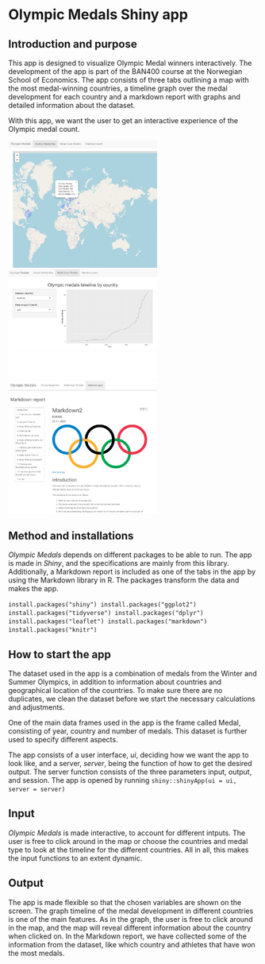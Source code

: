 # Olympic Medals Shiny app

## Introduction and purpose
This app is designed to visualize Olympic Medal winners interactively. The development of the app is part of the BAN400 course at the Norwegian School of Economics. The app consists of three tabs outlining a map with the most medal-winning countries, a timeline graph over the medal development for each country and a markdown report with graphs and detailed information about the dataset.

With this app, we want the user to get an interactive experience of the Olympic medal count.

<img src="https://raw.githubusercontent.com/juliengol/BAN400/main/medal_map.JPG" width="300">
<img src="https://raw.githubusercontent.com/juliengol/BAN400/main/medal_timeline.JPG" width="300">
<img src="https://raw.githubusercontent.com/juliengol/BAN400/main/markdown_report.JPG" width="300">



## Method and installations 
*Olympic Medals* depends on different packages to be able to run. The app is made in *Shiny*, and the specifications are mainly from this library. Additionally, a Markdown report is included as one of the tabs in the app by using the Markdown library in R. The packages transform the data and makes the app.


`install.packages("shiny")
 install.packages("ggplot2")
 install.packages("tidyverse")
 install.packages("dplyr")
 install.packages("leaflet")
 install.packages("markdown")
 install.packages("knitr")`

## How to start the app
The dataset used in the app is a combination of medals from the Winter and Summer Olympics, in addition to information about countries and geographical location of the countries. To make sure there are no duplicates, we clean the dataset before we start the necessary calculations and adjustments. 

One of the main data frames used in the app is the frame called Medal, consisting of year, country and number of medals. This dataset is further used to specify different aspects. 

The app consists of a user interface, *ui*, deciding how we want the app to look like, and a server, *server*, being the function of how to get the desired output. The server function consists of the three parameters input, output, and session. The app is opened by running `shiny::shinyApp(ui = ui, server = server)`


## Input
*Olympic Medals* is made interactive, to account for different intputs. The user is free to click around in the map or choose the countries and medal type to look at the timeline for the different countries. All in all, this makes the input functions to an extent dynamic.

## Output 
The app is made flexible so that the chosen variables are shown on the screen. The graph timeline of the medal development in different countries is one of the main features. As in the graph, the user is free to click around in the map, and the map will reveal different information about the country when clicked on. In the Markdown report, we have collected some of the information from the dataset, like which country and athletes that have won the most medals. 





